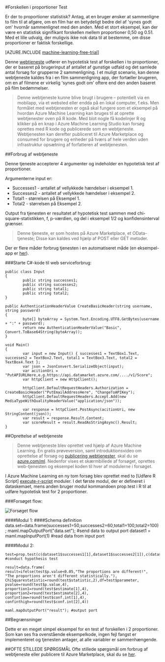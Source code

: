 <properties 
    pageTitle="Forskellen i proportioner Test | Microsoft Azure" 
    description="Forskellen i proportioner Test" 
    services="machine-learning" 
    documentationCenter="" 
    authors="aniedea" 
    manager="jhubbard" 
    editor="cgronlun"/>

<tags 
    ms.service="machine-learning" 
    ms.workload="data-services" 
    ms.tgt_pltfrm="na" 
    ms.devlang="na" 
    ms.topic="article" 
    ms.date="09/12/2016" 
    ms.author="aniedea"/> 


#<a name="difference-in-proportions-test"></a>Forskellen i proportioner Test


Er der to proportioner statistisk? Antag, at en bruger ønsker at sammenligne to film til at afgøre, om en film har en betydeligt bedre del af 'synes godt om' hvornår sammenlignet med den anden. Med et stort eksempel, kan der være en statistisk signifikant forskellen mellem proportioner 0,50 og 0.51. Med et lille udvalg, der muligvis ikke nok data til at bestemme, om disse proportioner er faktisk forskellige. 


[AZURE.INCLUDE [machine-learning-free-trial](../../includes/machine-learning-free-trial.md)]

Denne [webtjeneste]( https://datamarket.azure.com/dataset/aml_labs/prop_test) udfører en hypotetisk test af forskellen i to proportioner, der er baseret på brugerinput af antallet af gunstige udfald og det samlede antal forsøg for grupperne 2 sammenligning. I et muligt scenario, kan denne webtjeneste kaldes fra i en film sammenligning app, der fortæller brugeren, om en af filmene er virkelig 'synes godt om' oftere end den anden baseret på film bedømmelser.

>Denne webtjeneste kunne blive brugt i brugere – potentielt via en mobilapp, via et websted eller endda på en lokal computer, f.eks. Men formålet med webtjenesten er også skal fungere som et eksempel på hvordan Azure Machine Learning kan bruges til at oprette webtjenester oven på R kode. Med blot nogle få kodelinjer R og klikker på en knap i Azure Machine Learning Studio kan forsøg oprettes med R kode og publicerede som en webtjeneste. Webtjenesten kan derefter publiceret til Azure Marketplace og consumed for brugere og enheder på tværs af hele verden uden infrastruktur opsætning af forfatteren af webtjenesten.


##<a name="consumption-of-web-service"></a>Forbrug af webtjeneste

Denne tjeneste accepterer 4 argumenter og indeholder en hypotetisk test af proportioner.

Argumenterne input er:

* Successes1 - antallet af vellykkede hændelser i eksempel 1.
* Successes2 - antallet af vellykkede hændelser i eksempel 2.
* Total1 - størrelsen på Eksempel 1.
* Total2 - størrelsen på Eksempel 2.

Output fra tjenesten er resultatet af hypotetisk test sammen med chi-square-statistikken, f, p-værdien, og del i eksempel 1/2 og konfidensinterval grænser.

>Denne tjeneste, er som hostes på Azure Marketplace, et OData-tjeneste; Disse kan kaldes ved hjælp af POST eller GET metoder. 

Der er flere måder forbrug tjenesten i en automatiseret måde (en eksempel-app er [her](http://microsoftazuremachinelearning.azurewebsites.net/DifferenceInProportionsTest.aspx )).

###<a name="starting-c-code-for-web-service-consumption"></a>Starte C#-kode til web serviceforbrug:

    public class Input
    {
            public string successes1;
            public string successes2;
            public string total1;
            public string total2;
    }
    
    public AuthenticationHeaderValue CreateBasicHeader(string username, string password)
    {
            byte[] byteArray = System.Text.Encoding.UTF8.GetBytes(username + ":" + password);
            return new AuthenticationHeaderValue("Basic", Convert.ToBase64String(byteArray));
    }

    void Main()
    {
            var input = new Input() { successes1 = TextBox1.Text, successes2 = TextBox2.Text, total1 = TextBox3.Text, total2 = TextBox4.Text };
            var json = JsonConvert.SerializeObject(input);
            var acitionUri = "PutAPIURLHere,e.g.https://api.datamarket.azure.com/..../v1/Score";
            var httpClient = new HttpClient();
    
            httpClient.DefaultRequestHeaders.Authorization = CreateBasicHeader("PutEmailAddressHere", "ChangeToAPIKey");
            httpClient.DefaultRequestHeaders.Accept.Add(new MediaTypeWithQualityHeaderValue("application/json"));
    
            var response = httpClient.PostAsync(acitionUri, new StringContent(json));
            var result = response.Result.Content;
            var scoreResult = result.ReadAsStringAsync().Result;
    }


##<a name="creation-of-web-service"></a>Oprettelse af webtjeneste

>Denne webtjeneste blev oprettet ved hjælp af Azure Machine Learning. En gratis prøveversion, samt introduktionsvideo om oprettelse af forsøg og [publicering webtjenester](machine-learning-publish-a-machine-learning-web-service.md), skal du se [azure.com/ml](http://azure.com/ml). Nedenfor vises et skærmbillede af forsøget, oprettes web-tjenesten og eksempel koden til hver af modulerne i forsøget.

I Azure Machine Learning en ny tom forsøg blev oprettet med to [Udføre R Script] [ execute-r-script] moduler. I det første modul, der er defineret i dataskemaet, mens anden bruger modul kommandoen prop.test i R til at udføre hypotetisk test for 2 proportioner. 


###<a name="experiment-flow"></a>Forsøget flow:

![Forsøget flow][2]


####<a name="module-1"></a>Modul 1:
    ####Schema definition  
    data.set=data.frame(successes1=50,successes2=60,total1=100,total2=100);
    maml.mapOutputPort("data.set"); #send data to output port
    dataset1 = maml.mapInputPort(1) #read data from input port
    

####<a name="module-2"></a>Modul 2:

    test=prop.test(c(dataset1$successes1[1],dataset1$successes2[1]),c(dataset1$total1[1],dataset1$total2[1])) #conduct hypothesis test

    result=data.frame(
    result=ifelse(test$p.value<0.05,"The proportions are different!",
    "The proportions aren't different statistically."),
    ChiSquarestatistic=round(test$statistic,2),df=test$parameter,
    pvalue=round(test$p.value,4),
    proportion1=round(test$estimate[1],4),
    proportion2=round(test$estimate[2],4),
    confintlow=round(test$conf.int[1],4),
    confinthigh=round(test$conf.int[2],4)) 

    maml.mapOutputPort("result"); #output port
    

##<a name="limitations"></a>Begrænsninger 

Dette er en meget simpel eksempel for en test af forskellen i 2 proportioner. Som kan ses fra ovenstående eksempelkode, ingen fejl fangst er implementeret og tjenesten antager, at alle variabler er sammenhængende.

##<a name="faq"></a>OFTE STILLEDE SPØRGSMÅL
Ofte stillede spørgsmål om forbrug af webtjeneste eller publicere til Azure Marketplace, skal du se [her](machine-learning-marketplace-faq.md).

[1]: ./media/machine-learning-r-csharp-difference-in-two-proportions/hyptest-img1.png
[2]: ./media/machine-learning-r-csharp-difference-in-two-proportions/hyptest-img2.png


<!-- Module References -->
[execute-r-script]: https://msdn.microsoft.com/library/azure/30806023-392b-42e0-94d6-6b775a6e0fd5/
 
